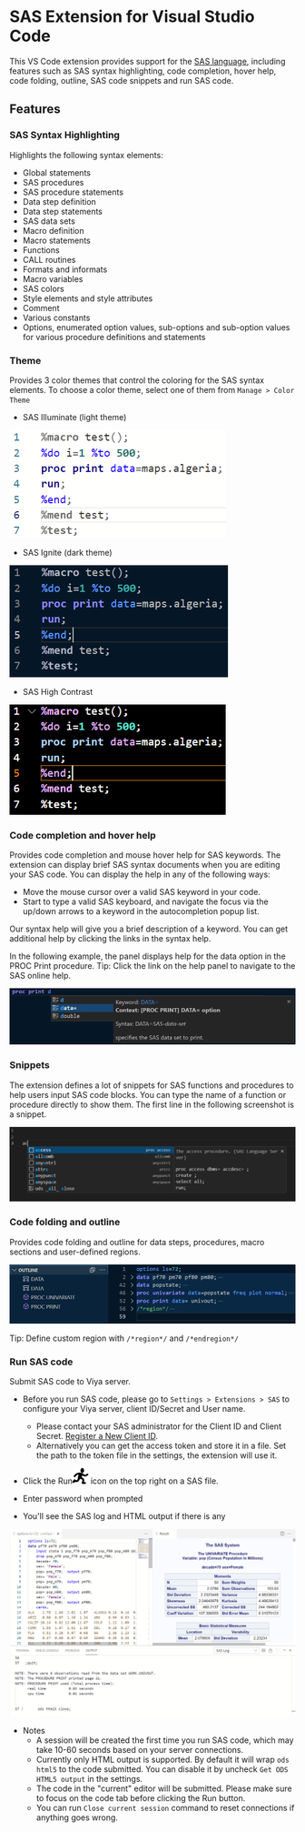 # SAS Extension for Visual Studio Code

This VS Code extension provides support for the [SAS language](https://go.documentation.sas.com/doc/en/pgmsascdc/9.4_3.5/lrcon/titlepage.htm), including features such as SAS syntax highlighting, code completion, hover help, code folding, outline, SAS code snippets and run SAS code.

## Features

### SAS Syntax Highlighting

Highlights the following syntax elements:

- Global statements
- SAS procedures
- SAS procedure statements
- Data step definition
- Data step statements
- SAS data sets
- Macro definition
- Macro statements
- Functions
- CALL routines
- Formats and informats
- Macro variables
- SAS colors
- Style elements and style attributes
- Comment
- Various constants
- Options, enumerated option values, sub-options and sub-option values for various procedure definitions and statements

### Theme
Provides 3 color themes that control the coloring for the SAS syntax elements.  To choose a color theme, select one of them from `Manage > Color Theme` 

- SAS Illuminate (light theme)

<img src="doc/images/Illuminate.PNG"/>

- SAS Ignite (dark theme)

<img src="doc/images/Ignite.PNG"/>

- SAS High Contrast

<img src="doc/images/HighContrast.PNG"/>

### Code completion and hover help

Provides code completion and mouse hover help for SAS keywords. The extension can display brief SAS syntax documents when you are editing your SAS code. You can display the help in any of the following ways:

- Move the mouse cursor over a valid SAS keyword in your code.
- Start to type a valid SAS keyboard, and navigate the focus via the up/down arrows to a keyword in the autocompletion popup list.

Our syntax help will give you a brief description of a keyword. You can get additional help by clicking the links in the syntax help.

In the following example, the panel displays help for the data option in the PROC Print procedure.
Tip: Click the link on the help panel to navigate to the SAS online help.

<img src="doc/images/CodeCompletion.PNG"/>


### Snippets

The extension defines a lot of snippets for SAS functions and procedures to help users input SAS code blocks. You can type the name of a function or procedure directly to show them. The first line in the following screenshot is a snippet.

<img src="doc/images/Snippets.PNG"/>

### Code folding and outline

Provides code folding and outline for data steps, procedures, macro sections and user-defined regions.

<img src="doc/images/Folding.PNG"/>

Tip: Define custom region with `/*region*/` and `/*endregion*/`

### Run SAS code

Submit SAS code to Viya server.

- Before you run SAS code, please go to `Settings > Extensions > SAS` to configure your Viya server, client ID/Secret and User name.

  - Please contact your SAS administrator for the Client ID and Client Secret. [Register a New Client ID](https://go.documentation.sas.com/doc/en/sasadmincdc/v_019/calauthmdl/p1gq6q7zzt52win1jwhc2b5kuc1z.htm#n0brttsp1nuzzkn1njvr535txk86).
  - Alternatively you can get the access token and store it in a file. Set the path to the token file in the settings, the extension will use it.

- Click the Run<img src="icons/light/submitSASCode.svg"/> icon on the top right on a SAS file.
- Enter password when prompted
- You'll see the SAS log and HTML output if there is any

<img src="doc/images/RunResult.PNG"/>

- Notes
  - A session will be created the first time you run SAS code, which may take 10-60 seconds based on your server connections.
  - Currently only HTML output is supported. By default it will wrap `ods html5` to the code submitted. You can disable it by uncheck `Get ODS HTML5 output` in the settings.
  - The code in the "current" editor will be submitted. Please make sure to focus on the code tab before clicking the Run button.
  - You can run `Close current session` command to reset connections if anything goes wrong.
